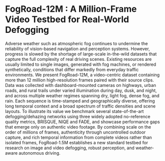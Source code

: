 # FogRoad-12M : A Million-Frame Video Testbed for  Real-World Defogging

Adverse weather such as atmospheric fog continues to undermine the reliability of vision-based navigation and perception systems. However, progress is slowed by the shortage of large-scale in-the-wild datasets that capture the full complexity of real driving scenes. Existing resources are usually limited to single images, generated with fog machines, or rendered synthetically, conditions that differ markedly from everyday traffic environments. We present FogRoad-12M, a video-centric dataset containing more than 12 million high-resolution frames paired with their source clips. Data was collected with dashboard-mounted cameras on highways, urban roads, and rural trails under varied illumination during day, dusk, and night, and across multiple weather regimes spanning dry, light fog, dense fog, and rain. Each sequence is time-stamped and geographically diverse, offering long temporal context and a broad spectrum of traffic densities and scene layouts. To illustrate its value we benchmark several state-of-the-art defogging/dehazing networks using three widely adopted no-reference quality metrics, BRISQUE, NIQE and FADE, and showcase performance gaps that emerge only on authentic video footage. By combining scale on the order of millions of frames, authenticity through uncontrolled outdoor capture, and rich temporal information from complete videos rather than isolated frames, FogRoad-1.5M establishes a new standard testbed for research on image and video defogging, robust perception, and weather-aware autonomous driving.

